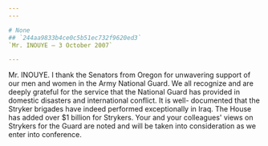 ```yaml
---
---

# None
## `244aa9833b4ce0c5b51ec732f9620ed3`
`Mr. INOUYE — 3 October 2007`

---
```



Mr. INOUYE. I thank the Senators from Oregon for unwavering support 
of our men and women in the Army National Guard. We all recognize and 
are deeply grateful for the service that the National Guard has 
provided in domestic disasters and international conflict. It is well-
documented that the Stryker brigades have indeed performed 
exceptionally in Iraq. The House has added over $1 billion for 
Strykers. Your and your colleagues' views on Strykers for the Guard are 
noted and will be taken into consideration as we enter into conference.